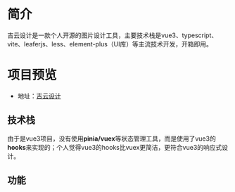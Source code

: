 # 简介

吉云设计是一款个人开源的图片设计工具，主要技术栈是vue3、typescript、vite、leaferjs、less、element-plus（UI库）等主流技术开发，开箱即用。

# 项目预览

- 地址：[吉云设计](https://zhuhong96.github.io/design-workshop/)

## 技术栈

由于是vue3项目，没有使用**pinia/vuex**等状态管理工具，而是使用了vue3的**hooks**来实现的；个人觉得vue3的hooks比vuex更简洁，更符合vue3的响应式设计。



## 功能

<!-- - [x] 图片设计
- [x] 图片上传
- [x] 图片下载
- [x] 图片预览
- [x] 图片保存 -->